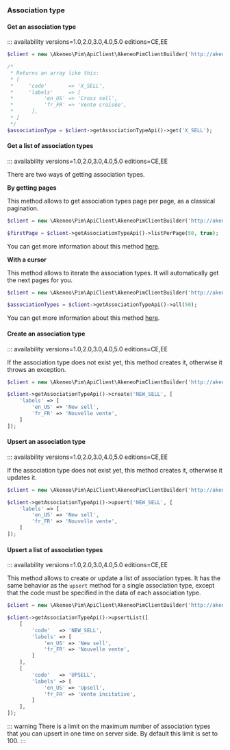 ### Association type

#### Get an association type
::: availability versions=1.0,2.0,3.0,4.0,5.0 editions=CE,EE

```php
$client = new \Akeneo\Pim\ApiClient\AkeneoPimClientBuilder('http://akeneo.com/')->buildAuthenticatedByPassword('client_id', 'secret', 'admin', 'admin');

/*
 * Returns an array like this:
 * [
 *     'code'       => 'X_SELL',
 *     'labels'     => [
 *          'en_US' => 'Cross sell',
 *          'fr_FR' => 'Vente croisée',
 *      ],
 * ]
 */
$associationType = $client->getAssociationTypeApi()->get('X_SELL');
```

#### Get a list of association types
::: availability versions=1.0,2.0,3.0,4.0,5.0 editions=CE,EE

There are two ways of getting association types.
 
**By getting pages**
 
 This method allows to get association types page per page, as a classical pagination.
 
```php
$client = new \Akeneo\Pim\ApiClient\AkeneoPimClientBuilder('http://akeneo.com/')->buildAuthenticatedByPassword('client_id', 'secret', 'admin', 'admin');

$firstPage = $client->getAssociationTypeApi()->listPerPage(50, true);
```

You can get more information about this method [here](/php-client/list-resources.html#by-getting-pages).

**With a cursor**

This method allows to iterate the association types. It will automatically get the next pages for you.

```php
$client = new \Akeneo\Pim\ApiClient\AkeneoPimClientBuilder('http://akeneo.com/')->buildAuthenticatedByPassword('client_id', 'secret', 'admin', 'admin');

$associationTypes = $client->getAssociationTypeApi()->all(50);
```

You can get more information about this method [here](/php-client/list-resources.html#with-a-cursor).

#### Create an association type
::: availability versions=1.0,2.0,3.0,4.0,5.0 editions=CE,EE

If the association type does not exist yet, this method creates it, otherwise it throws an exception.

```php
$client = new \Akeneo\Pim\ApiClient\AkeneoPimClientBuilder('http://akeneo.com/')->buildAuthenticatedByPassword('client_id', 'secret', 'admin', 'admin');

$client->getAssociationTypeApi()->create('NEW_SELL', [
    'labels' => [
        'en_US' => 'New sell',
        'fr_FR' => 'Nouvelle vente',
    ]
]);
```

#### Upsert an association type
::: availability versions=1.0,2.0,3.0,4.0,5.0 editions=CE,EE

If the association type does not exist yet, this method creates it, otherwise it updates it.

```php
$client = new \Akeneo\Pim\ApiClient\AkeneoPimClientBuilder('http://akeneo.com/')->buildAuthenticatedByPassword('client_id', 'secret', 'admin', 'admin');

$client->getAssociationTypeApi()->upsert('NEW_SELL', [
    'labels' => [
        'en_US' => 'New sell',
        'fr_FR' => 'Nouvelle vente',
    ]
]);
```

#### Upsert a list of association types
::: availability versions=1.0,2.0,3.0,4.0,5.0 editions=CE,EE

This method allows to create or update a list of association types.
It has the same behavior as the `upsert` method for a single association type, except that the code must be specified in the data of each association type.


```php
$client = new \Akeneo\Pim\ApiClient\AkeneoPimClientBuilder('http://akeneo.com/')->buildAuthenticatedByPassword('client_id', 'secret', 'admin', 'admin');

$client->getAssociationTypeApi()->upsertList([
    [
        'code'   => 'NEW_SELL',
        'labels' => [
            'en_US' => 'New sell',
            'fr_FR' => 'Nouvelle vente',
        ]
    ],
    [
        'code'   => 'UPSELL',
        'labels' => [
            'en_US' => 'Upsell',
            'fr_FR' => 'Vente incitative',
        ]
    ],
]);
```

::: warning
There is a limit on the maximum number of association types that you can upsert in one time on server side. By default this limit is set to 100.
:::
